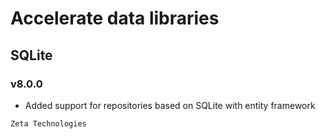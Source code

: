 # Accelerate data libraries
## SQLite
### v8.0.0

- Added support for repositories based on SQLite with entity framework

```
Zeta Technologies
```